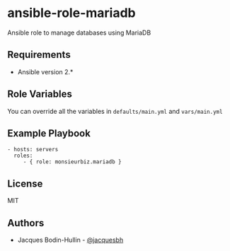 # ansible-role-mariadb

Ansible role to manage databases using MariaDB

## Requirements

* Ansible version 2.*

## Role Variables

You can override all the variables in `defaults/main.yml` and `vars/main.yml`

## Example Playbook

    - hosts: servers
      roles:
         - { role: monsieurbiz.mariadb }

## License

MIT

## Authors

* Jacques Bodin-Hullin - [@jacquesbh](https://twitter.com/jacquesbh)
